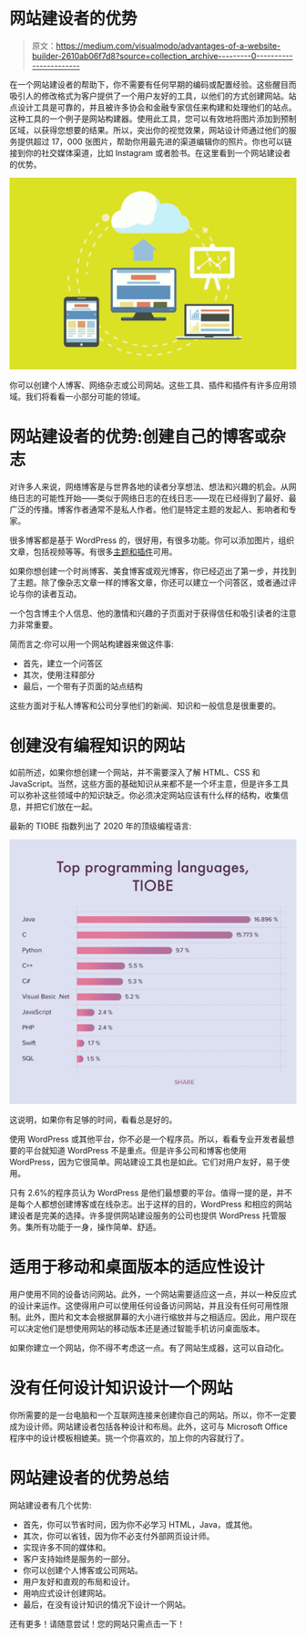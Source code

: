 # 网站建设者的优势

> 原文：<https://medium.com/visualmodo/advantages-of-a-website-builder-2610ab06f7d8?source=collection_archive---------0----------------------->

在一个网站建设者的帮助下，你不需要有任何早期的编码或配置经验。这些醒目而吸引人的修改格式为客户提供了一个用户友好的工具，以他们的方式创建网站。站点设计工具是可靠的，并且被许多协会和金融专家信任来构建和处理他们的站点。这种工具的一个例子是网站构建器。使用此工具，您可以有效地将图片添加到预制区域，以获得您想要的结果。所以，突出你的视觉效果，网站设计师通过他们的服务提供超过 17，000 张图片，帮助你用最先进的渠道编辑你的照片。你也可以链接到你的社交媒体渠道，比如 Instagram 或者脸书。在这里看到一个网站建设者的优势。

![](img/5e3a0302c04f00b8fb63444e0793b7b0.png)

你可以创建个人博客、网络杂志或公司网站。这些工具、插件和插件有许多应用领域。我们将看看一小部分可能的领域。

# 网站建设者的优势:创建自己的博客或杂志

对许多人来说，网络博客是与世界各地的读者分享想法、想法和兴趣的机会。从网络日志的可能性开始——类似于网络日志的在线日志——现在已经得到了最好、最广泛的传播。博客作者通常不是私人作者。他们是特定主题的发起人、影响者和专家。

很多博客都是基于 WordPress 的，很好用，有很多功能。你可以添加图片，组织文章，包括视频等等。有很多[主题和插件](https://visualmodo.com/wordpress-themes/)可用。

如果你想创建一个时尚博客、美食博客或观光博客，你已经迈出了第一步，并找到了主题。除了像杂志文章一样的博客文章，你还可以建立一个问答区，或者通过评论与你的读者互动。

一个包含博主个人信息、他的激情和兴趣的子页面对于获得信任和吸引读者的注意力非常重要。

简而言之:你可以用一个网站构建器来做这件事:

*   首先，建立一个问答区
*   其次，使用注释部分
*   最后，一个带有子页面的站点结构

这些方面对于私人博客和公司分享他们的新闻、知识和一般信息是很重要的。

# 创建没有编程知识的网站

如前所述，如果你想创建一个网站，并不需要深入了解 HTML、CSS 和 JavaScript。当然，这些方面的基础知识从来都不是一个坏主意，但是许多工具可以弥补这些领域中的知识缺乏。你必须决定网站应该有什么样的结构，收集信息，并把它们放在一起。

最新的 TIOBE 指数列出了 2020 年的顶级编程语言:

![](img/4ce32872688590659a09330b65625b82.png)

这说明，如果你有足够的时间，看看总是好的。

使用 WordPress 或其他平台，你不必是一个程序员。所以，看看专业开发者最想要的平台就知道 WordPress 不是重点。但是许多公司和博客也使用 WordPress，因为它很简单。网站建设工具也是如此。它们对用户友好，易于使用。

只有 2.6%的程序员认为 WordPress 是他们最想要的平台。值得一提的是，并不是每个人都想创建博客或在线杂志。出于这样的目的，WordPress 和相应的网站建设者是完美的选择。许多提供网站建设服务的公司也提供 WordPress 托管服务。集所有功能于一身，操作简单、舒适。

# 适用于移动和桌面版本的适应性设计

用户使用不同的设备访问网站。此外，一个网站需要适应这一点，并以一种反应式的设计来运作。这使得用户可以使用任何设备访问网站，并且没有任何可用性限制。此外，图片和文本会根据屏幕的大小进行缩放并与之相适应。因此，用户现在可以决定他们是想使用网站的移动版本还是通过智能手机访问桌面版本。

如果你建立一个网站，你不得不考虑这一点。有了网站生成器，这可以自动化。

# 没有任何设计知识设计一个网站

你所需要的是一台电脑和一个互联网连接来创建你自己的网站。所以，你不一定要成为设计师。网站建设者包括各种设计和布局。此外，这可与 Microsoft Office 程序中的设计模板相媲美。挑一个你喜欢的，加上你的内容就行了。

# 网站建设者的优势总结

网站建设者有几个优势:

*   首先，你可以节省时间，因为你不必学习 HTML，Java，或其他。
*   其次，你可以省钱，因为你不必支付外部网页设计师。
*   实现许多不同的媒体和。
*   客户支持始终是服务的一部分。
*   你可以创建个人博客或公司网站。
*   用户友好和直观的布局和设计。
*   用响应式设计创建网站。
*   最后，在没有设计知识的情况下设计一个网站。

还有更多！请随意尝试！您的网站只需点击一下！